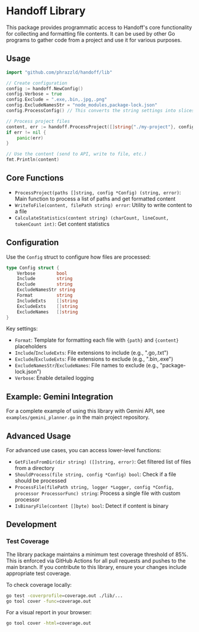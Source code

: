 # Handoff Library

This package provides programmatic access to Handoff's core functionality for collecting and formatting file contents. It can be used by other Go programs to gather code from a project and use it for various purposes.

## Usage

```go
import "github.com/phrazzld/handoff/lib"

// Create configuration
config := handoff.NewConfig()
config.Verbose = true
config.Exclude = ".exe,.bin,.jpg,.png"
config.ExcludeNamesStr = "node_modules,package-lock.json"
config.ProcessConfig() // This converts the string settings into slices

// Process project files
content, err := handoff.ProcessProject([]string{"./my-project"}, config)
if err != nil {
    panic(err)
}

// Use the content (send to API, write to file, etc.)
fmt.Println(content)
```

## Core Functions

- `ProcessProject(paths []string, config *Config) (string, error)`: Main function to process a list of paths and get formatted content
- `WriteToFile(content, filePath string) error`: Utility to write content to a file
- `CalculateStatistics(content string) (charCount, lineCount, tokenCount int)`: Get content statistics

## Configuration

Use the `Config` struct to configure how files are processed:

```go
type Config struct {
    Verbose        bool
    Include        string
    Exclude        string
    ExcludeNamesStr string
    Format         string
    IncludeExts    []string
    ExcludeExts    []string
    ExcludeNames   []string
}
```

Key settings:
- `Format`: Template for formatting each file with `{path}` and `{content}` placeholders
- `Include`/`IncludeExts`: File extensions to include (e.g., ".go,.txt")
- `Exclude`/`ExcludeExts`: File extensions to exclude (e.g., ".bin,.exe")
- `ExcludeNamesStr`/`ExcludeNames`: File names to exclude (e.g., "package-lock.json")
- `Verbose`: Enable detailed logging

## Example: Gemini Integration

For a complete example of using this library with Gemini API, see `examples/gemini_planner.go` in the main project repository.

## Advanced Usage

For advanced use cases, you can access lower-level functions:

- `GetFilesFromDir(dir string) ([]string, error)`: Get filtered list of files from a directory
- `ShouldProcess(file string, config *Config) bool`: Check if a file should be processed
- `ProcessFile(filePath string, logger *Logger, config *Config, processor ProcessorFunc) string`: Process a single file with custom processor
- `IsBinaryFile(content []byte) bool`: Detect if content is binary

## Development

### Test Coverage

The library package maintains a minimum test coverage threshold of 85%. This is enforced via GitHub Actions for all pull requests and pushes to the main branch. If you contribute to this library, ensure your changes include appropriate test coverage.

To check coverage locally:

```bash
go test -coverprofile=coverage.out ./lib/...
go tool cover -func=coverage.out
```

For a visual report in your browser:

```bash
go tool cover -html=coverage.out
```